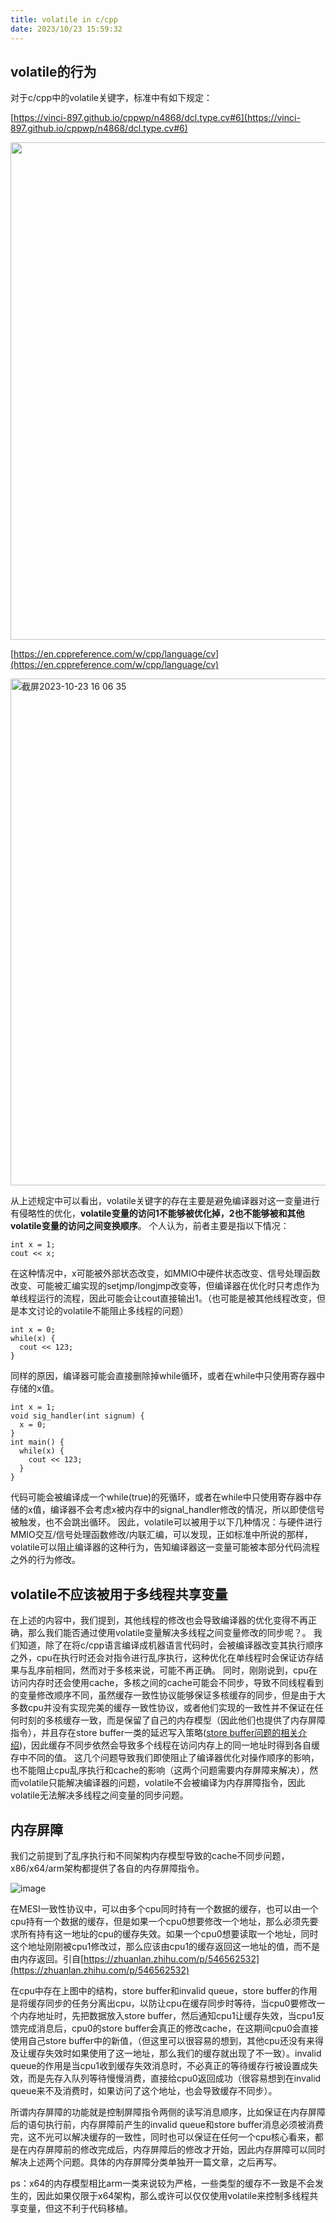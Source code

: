 ```yaml
---
title: volatile in c/cpp
date: 2023/10/23 15:59:32
---
```

## volatile的行为
对于c/cpp中的volatile关键字，标准中有如下规定：

[https://vinci-897.github.io/cppwp/n4868/dcl.type.cv#6](https://vinci-897.github.io/cppwp/n4868/dcl.type.cv#6)

<img width="796" src="https://github.com/vinci-897/vinci-897.github.io/assets/55838224/feb09c42-919e-44dc-a288-b4d7faa4ef7b">

<!--more-->

[https://en.cppreference.com/w/cpp/language/cv](https://en.cppreference.com/w/cpp/language/cv)

<img width="811" alt="截屏2023-10-23 16 06 35" src="https://github.com/vinci-897/vinci-897.github.io/assets/55838224/ceb6a64c-e608-4b88-afd3-f91824a5d225">

从上述规定中可以看出，volatile关键字的存在主要是避免编译器对这一变量进行有侵略性的优化，**volatile变量的访问1不能够被优化掉，2也不能够被和其他volatile变量的访问之间变换顺序**。
个人认为，前者主要是指以下情况：
```
int x = 1;
cout << x;
```
在这种情况中，x可能被外部状态改变，如MMIO中硬件状态改变、信号处理函数改变、可能被汇编实现的setjmp/longjmp改变等，但编译器在优化时只考虑作为单线程运行的流程，因此可能会让cout直接输出1。（也可能是被其他线程改变，但是本文讨论的volatile不能阻止多线程的问题）
```
int x = 0;
while(x) {
  cout << 123;
}
```
同样的原因，编译器可能会直接删除掉while循环，或者在while中只使用寄存器中存储的x值。
```
int x = 1;
void sig_handler(int signum) {
  x = 0;
}
int main() {
  while(x) {
    cout << 123;
  }
}
```
代码可能会被编译成一个while(true)的死循环，或者在while中只使用寄存器中存储的x值，编译器不会考虑x被内存中的signal_handler修改的情况，所以即使信号被触发，也不会跳出循环。
因此，volatile可以被用于以下几种情况：与硬件进行MMIO交互/信号处理函数修改/内联汇编，可以发现，正如标准中所说的那样，volatile可以阻止编译器的这种行为，告知编译器这一变量可能被本部分代码流程之外的行为修改。
## volatile不应该被用于多线程共享变量
在上述的内容中，我们提到，其他线程的修改也会导致编译器的优化变得不再正确，那么我们能否通过使用volatile变量解决多线程之间变量修改的同步呢？。
我们知道，除了在将c/cpp语言编译成机器语言代码时，会被编译器改变其执行顺序之外，cpu在执行时还会对指令进行乱序执行，这种优化在单线程时会保证访存结果与乱序前相同，然而对于多核来说，可能不再正确。
同时，刚刚说到，cpu在访问内存时还会使用cache，多核之间的cache可能会不同步，导致不同线程看到的变量修改顺序不同，虽然缓存一致性协议能够保证多核缓存的同步，但是由于大多数cpu并没有实现完美的缓存一致性协议，或者他们实现的一致性并不保证在任何时刻的多核缓存一致，而是保留了自己的内存模型（因此他们也提供了内存屏障指令），并且存在store buffer一类的延迟写入策略([store buffer问题的相关介绍](https://zhuanlan.zhihu.com/p/546562532))，因此缓存不同步依然会导致多个线程在访问内存上的同一地址时得到各自缓存中不同的值。
这几个问题导致我们即使阻止了编译器优化对操作顺序的影响，也不能阻止cpu乱序执行和cache的影响（这两个问题需要内存屏障来解决），然而volatile只能解决编译器的问题，volatile不会被编译为内存屏障指令，因此volatile无法解决多线程之间变量的同步问题。
## 内存屏障
我们之前提到了乱序执行和不同架构内存模型导致的cache不同步问题，x86/x64/arm架构都提供了各自的内存屏障指令。

![image](https://github.com/vinci-897/vinci-897.github.io/assets/55838224/34055c24-918b-4394-8fdc-af6a84c71a34)

在MESI一致性协议中，可以由多个cpu同时持有一个数据的缓存，也可以由一个cpu持有一个数据的缓存，但是如果一个cpu0想要修改一个地址，那么必须先要求所有持有这一地址的cpu的缓存失效。如果一个cpu0想要读取一个地址，同时这个地址刚刚被cpu1修改过，那么应该由cpu1的缓存返回这一地址的值，而不是由内存返回。引自[https://zhuanlan.zhihu.com/p/546562532](https://zhuanlan.zhihu.com/p/546562532)

在cpu中存在上图中的结构，store buffer和invalid queue，store buffer的作用是将缓存同步的任务分离出cpu，以防让cpu在缓存同步时等待，当cpu0要修改一个内存地址时，先把数据放入store buffer，然后通知cpu1让缓存失效，当cpu1反馈完成消息后，cpu0的store buffer会真正的修改cache，在这期间cpu0会直接使用自己store buffer中的新值，（但这里可以很容易的想到，其他cpu还没有来得及让缓存失效时如果使用了这一地址，那么我们的缓存就出现了不一致）。invalid queue的作用是当cpu1收到缓存失效消息时，不必真正的等待缓存行被设置成失效，而是先存入队列等待慢慢消费，直接给cpu0返回成功（很容易想到在invalid queue来不及消费时，如果访问了这个地址，也会导致缓存不同步）。

所谓内存屏障的功能就是控制屏障指令两侧的读写消息顺序，比如保证在内存屏障后的语句执行前，内存屏障前产生的invalid queue和store buffer消息必须被消费完，这不光可以解决缓存的一致性，同时也可以保证在任何一个cpu核心看来，都是在内存屏障前的修改完成后，内存屏障后的修改才开始，因此内存屏障可以同时解决上述两个问题。具体的内存屏障分类单独开一篇文章，之后再写。

ps：x64的内存模型相比arm一类来说较为严格，一些类型的缓存不一致是不会发生的，因此如果仅限于x64架构，那么或许可以仅仅使用volatile来控制多线程共享变量，但这不利于代码移植。



